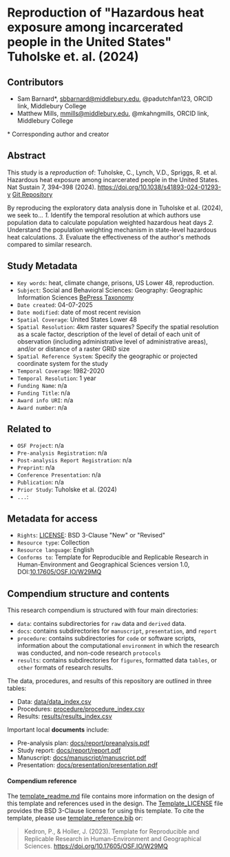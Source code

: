 # Reproduction of "Hazardous heat exposure among incarcerated people in the United States" Tuholske et. al. (2024)
## Contributors

- Sam Barnard\*, sbbarnard@middlebury.edu, @padutchfan123, ORCID link, Middlebury College
- Matthew Mills, mmills@middlebury.edu, @mkahngmills, ORCID link, Middlebury College

\* Corresponding author and creator

## Abstract

This study is a *reproduction* of:
Tuholske, C., Lynch, V.D., Spriggs, R. et al. Hazardous heat exposure among incarcerated people in the United States. Nat Sustain 7, 394–398 (2024). https://doi.org/10.1038/s41893-024-01293-y
[Git Repository](https://github.com/sparklabnyc/temperature_prisons_united_states_2024)

By reproducing the exploratory data analysis done in Tuholske et al. (2024), we seek to...
*1.* Identify the temporal resolution at which authors use population data to calculate population weighted hazardous heat days
*2.* Understand the population weighting mechanism in state-level hazardous heat calculations. 
*3.* Evaluate the effectiveness of the author's methods compared to similar research. 

## Study Metadata

- `Key words`: heat, climate change, prisons, US Lower 48, reproduction.
- `Subject`: Social and Behavioral Sciences: Geography: Geographic Information Sciences [BePress Taxonomy](http://digitalcommons.bepress.com/cgi/viewcontent.cgi?article=1008&context=reference)
- `Date created`: 04-07-2025
- `Date modified`: date of most recent revision
- `Spatial Coverage`: United States Lower 48
- `Spatial Resolution`: 4km raster squares? Specify the spatial resolution as a scale factor, description of the level of detail of each unit of observation (including administrative level of administrative areas), and/or or distance of a raster GRID size
- `Spatial Reference System`: Specify the geographic or projected coordinate system for the study
- `Temporal Coverage`: 1982-2020
- `Temporal Resolution`: 1 year
- `Funding Name`: n/a
- `Funding Title`: n/a
- `Award info URI`: n/a
- `Award number`: n/a

## Related to

- `OSF Project`: n/a
- `Pre-analysis Registration`: n/a
- `Post-analysis Report Registration`: n/a
- `Preprint`: n/a
- `Conference Presentation`: n/a
- `Publication`: n/a
- `Prior Study`: Tuholske et al. (2024)
- `...`:

## Metadata for access

- `Rights`: [LICENSE](LICENSE): BSD 3-Clause "New" or "Revised"
- `Resource type`: Collection
- `Resource language`: English
- `Conforms to`: Template for Reproducible and Replicable Research in Human-Environment and Geographical Sciences version 1.0, DOI:[10.17605/OSF.IO/W29MQ](https://doi.org/10.17605/OSF.IO/W29MQ)

## Compendium structure and contents

This research compendium is structured with four main directories:

- `data`: contains subdirectories for `raw` data and `derived` data.
- `docs`: contains subdirectories for `manuscript`, `presentation`, and `report`
- `procedure`: contains subdirectories for `code` or software scripts, information about the computational `environment` in which the research was conducted, and non-code research `protocols`
- `results`: contains subdirectories for `figures`, formatted data `tables`, or `other` formats of research results.

The data, procedures, and results of this repository are outlined in three tables:
- Data: [data/data_index.csv](data/data_index.csv)
- Procedures: [procedure/procedure_index.csv](procedure/procedure_index.csv)
- Results: [results/results_index.csv](results/results_index.csv)

Important local **documents** include:
- Pre-analysis plan: [docs/report/preanalysis.pdf](docs/report/preanalysis.pdf)
- Study report: [docs/report/report.pdf](docs/report/report.pdf)
- Manuscript: [docs/manuscript/manuscript.pdf](docs/manuscript/manuscript.pdf)
- Presentation: [docs/presentation/presentation.pdf](docs/presentation/presentation.pdf)

#### Compendium reference

The [template_readme.md](template_readme.md) file contains more information on the design of this template and references used in the design.
The [Template_LICENSE](Template_LICENSE) file provides the BSD 3-Clause license for using this template.
To cite the template, please use [template_reference.bib](template_reference.bib) or:
> Kedron, P., & Holler, J. (2023). Template for Reproducible and Replicable Research in Human-Environment and Geographical Sciences. https://doi.org/10.17605/OSF.IO/W29MQ
